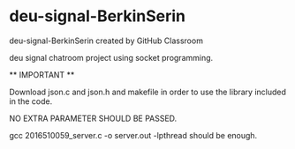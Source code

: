 # deu-signal-BerkinSerin
deu-signal-BerkinSerin created by GitHub Classroom


deu signal chatroom project using socket programming.

** IMPORTANT **

Download json.c and json.h and makefile in order to use the library included in the code. 

NO EXTRA PARAMETER SHOULD BE PASSED.

gcc 2016510059_server.c -o server.out -lpthread  should be enough.
